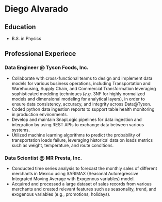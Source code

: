 # Diego Alvarado

## Education
- B.S. in Physics

## Professional Experiece

### Data Engineer @ Tyson Foods, Inc.

- Collaborate with cross-functional teams to design and implement data models for various business operations, including Transportation and Warehousing, Supply Chain, and Commercial Transformation leveraging sophisticated modeling techniques (_e.g._ 3NF for highly normalized models and dimensional modeling for analytical layers), in order to ensure data consistency, accuracy, and integrity across Data@Tyson.
- Coded python data ingestion reports to support table health monitoring in production environments.
- Develop and maintain SnapLogic pipelines for data ingestion and integration by using REST APIs to exchange data between various systems.
- Utilized machine learning algorithms to predict the probability of transportation loads failure, leveraging historical data on loads metrics such as weight, temperature, and route conditions.

### Data Scientist @ MR Presta, Inc.

- Conducted time series analysis to forecast the monthly sales of different merchants in Mexico using SARIMAX (Seasonal Autoregressive Integrated Moving Average with Exogenous variables) model.
- Acquired and processed a large dataset of sales records from various merchants and created relevant features such as seasonality, trend, and exogenous variables (e.g., promotions, holidays).

